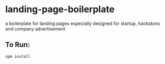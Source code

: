 # landing-page-boilerplate
a boilerplate for landing pages especially designed for startup, hackatons and company advertisement


## To Run:

	npm install